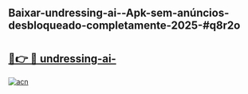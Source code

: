 ## Baixar-undressing-ai--Apk-sem-anúncios-desbloqueado-completamente-2025-#q8r2o

# <h2><a href="https://ainizakaria.my?title=undressing-ai-&ref=22M">🔗👉 🔴 undressing-ai-</a></h2>

[![acn](https://github.com/user-attachments/assets/0f9c940e-d8b0-45ae-aac7-cd30a18b3e1c)](https://ainizakaria.my?title=undressing-ai-&ref=22M)

